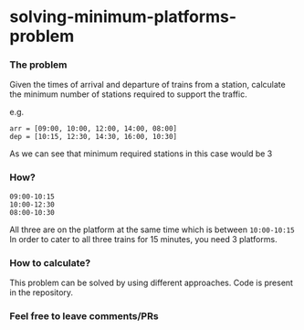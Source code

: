 # solving-minimum-platforms-problem

### The problem

Given the times of arrival and departure of trains from a station, calculate the minimum number of stations required to support the traffic.

e.g.
```
arr = [09:00, 10:00, 12:00, 14:00, 08:00]
dep = [10:15, 12:30, 14:30, 16:00, 10:30]
```
As we can see that minimum required stations in this case would be 3

### How?

```
09:00-10:15
10:00-12:30
08:00-10:30
```
All three are on the platform at the same time which is between ```10:00-10:15```
In order to cater to all three trains for 15 minutes, you need 3 platforms.

### How to calculate?

This problem can be solved by using different approaches. Code is present in the repository.

### Feel free to leave comments/PRs
